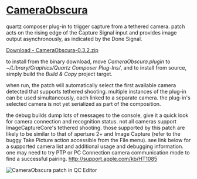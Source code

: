 [CameraObscura](http://github.com/jpld/CameraObscura/)
=============
quartz composer plug-in to trigger capture from a tethered camera. patch acts on the rising edge of the Capture Signal input and provides image output asynchronously, as indicated by the Done Signal.

[Download - CameraObscura-0.3.2.zip](http://cloud.github.com/downloads/jpld/CameraObscura/CameraObscura-0.3.2.zip)

to install from the binary download, move _CameraObscura.plugin_ to _~/Library/Graphics/Quartz Composer Plug-Ins/_, and to install from source, simply build the _Build & Copy_ project target.

when run, the patch will automatically select the first available camera detected that supports tethered shooting. multiple instances of the plug-in can be used simultaneously, each linked to a separate camera. the plug-in's selected camera is not yet serialized as part of the composition.

the debug builds dump lots of messages to the console, give it a quick look for camera connection and recognition status. not all cameras support ImageCaptureCore's tethered shooting. those supported by this patch are likely to be similar to that of aperture 2+ and Image Capture (refer to the buggy Take Picture action accessible from the File menu). see link below for a supported camera list and additional usage and debugging information. one may need to try PTP or PC Connection camera communication mode to find a successful pairing.
<http://support.apple.com/kb/HT1085>

![CameraObscura patch in QC Editor](http://github.com/downloads/jpld/CameraObscura/CameraObscura_in_editor.png)
